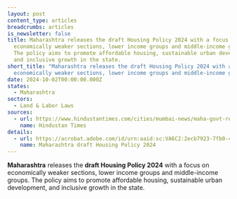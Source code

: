 ```yaml
---
layout: post
content_type: articles
breadcrumbs: articles
is_newsletter: false
title: Maharashtra releases the draft Housing Policy 2024 with a focus on
  economically weaker sections, lower income groups and middle-income groups.
  The policy aims to promote affordable housing, sustainable urban development,
  and inclusive growth in the state.
short_title: "Maharashtra releases the draft Housing Policy 2024 with a focus on
  economically weaker sections, lower income groups and middle-income groups. "
date: 2024-10-02T00:00:00.000Z
states:
  - Maharashtra
sectors:
  - Land & Labor Laws
sources:
  - url: https://www.hindustantimes.com/cities/mumbai-news/maha-govt-releases-draft-of-new-housing-policy-focuses-on-ews-middleclass-101727465249569.html
    name: Hindustan Times
details:
  - url: https://acrobat.adobe.com/id/urn:aaid:sc:VA6C2:2ecb7923-7fb0-4e42-9c5a-aa9634357825
    name: Maharashtra draft Housing Policy 2024
---
```

**Maharashtra** releases the **draft Housing Policy 2024** with a focus on economically weaker sections, lower income groups and middle-income groups. The policy aims to promote affordable housing, sustainable urban development, and inclusive growth in the state.
